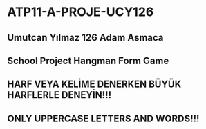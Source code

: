 # ATP11-A-PROJE-UCY126
Umutcan Yılmaz 126 Adam Asmaca
----------------------------------------------------
School Project Hangman Form Game
----------------------------------------------------
HARF VEYA KELİME DENERKEN BÜYÜK HARFLERLE DENEYİN!!!
----------------------------------------------------
ONLY UPPERCASE LETTERS AND WORDS!!!
----------------------------------------------------
